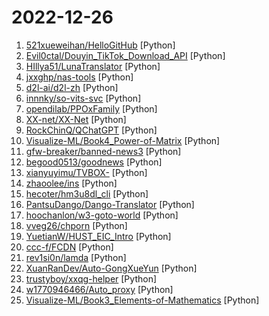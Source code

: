 # 2022-12-26

1. [521xueweihan/HelloGitHub](https://github.com/521xueweihan/HelloGitHub "分享 GitHub 上有趣、入门级的开源项目。Share interesting, entry-level open source projects on GitHub.") [Python]
2. [Evil0ctal/Douyin_TikTok_Download_API](https://github.com/Evil0ctal/Douyin_TikTok_Download_API "🚀「Douyin_TikTok_Download_API」是一个开箱即用的高性能异步抖音|TikTok数据爬取工具，支持API调用，在线批量解析及下载。") [Python]
3. [HIllya51/LunaTranslator](https://github.com/HIllya51/LunaTranslator "Galgame翻译工具，支持剪贴板、OCR、HOOK，支持30余种翻译工具。Galgame translate tool , support clipboard / OCR/ HOOK, support 30+ translate engines.") [Python]
4. [jxxghp/nas-tools](https://github.com/jxxghp/nas-tools "NAS媒体库资源归集、整理自动化工具") [Python]
5. [d2l-ai/d2l-zh](https://github.com/d2l-ai/d2l-zh "《动手学深度学习》：面向中文读者、能运行、可讨论。中英文版被60多个国家的400多所大学用于教学。") [Python]
6. [innnky/so-vits-svc](https://github.com/innnky/so-vits-svc "基于vits与softvc的歌声音色转换模型") [Python]
7. [opendilab/PPOxFamily](https://github.com/opendilab/PPOxFamily "PPO x Family DRL Tutorial Course（决策智能入门级公开课：8节课帮你盘清算法理论，理顺代码逻辑，玩转决策AI应用实践 ）") [Python]
8. [XX-net/XX-Net](https://github.com/XX-net/XX-Net "A proxy tool to bypass GFW.") [Python]
9. [RockChinQ/QChatGPT](https://github.com/RockChinQ/QChatGPT "基于OpenAI ChatGPT 开发的 QQ 机器人，多平台一键部署，支持多api-key自动切换") [Python]
10. [Visualize-ML/Book4_Power-of-Matrix](https://github.com/Visualize-ML/Book4_Power-of-Matrix "Book_4_《矩阵力量》 | 鸢尾花书：从加减乘除到机器学习；本册有，584幅图，81个代码文件，其中18个Streamlit App；状态：清华社五审五校中；Github稿件基本稳定，欢迎提意见，会及时修改") [Python]
11. [gfw-breaker/banned-news3](https://github.com/gfw-breaker/banned-news3 "禁闻聚合") [Python]
12. [begood0513/goodnews](https://github.com/begood0513/goodnews "") [Python]
13. [xianyuyimu/TVBOX-](https://github.com/xianyuyimu/TVBOX- "一木TVBOX自用") [Python]
14. [zhaoolee/ins](https://github.com/zhaoolee/ins "🍭互联网从业者的灵感数据库，无广告，Github Actions自动检测网站访问速度") [Python]
15. [hecoter/hm3u8dl_cli](https://github.com/hecoter/hm3u8dl_cli "python m3u8下载，支持windows,linux,mac；支持aes-128、widevine等") [Python]
16. [PantsuDango/Dango-Translator](https://github.com/PantsuDango/Dango-Translator "团子翻译器 —— 个人兴趣制作的一款基于OCR技术的翻译器") [Python]
17. [hoochanlon/w3-goto-world](https://github.com/hoochanlon/w3-goto-world "🍅 Git/AWS/Google 镜像 ,SS/SSR/VMESS节点,WireGuard,IPFS, DeepWeb,Capitalism 、行业研究报告的知识储备库") [Python]
18. [vveg26/chporn](https://github.com/vveg26/chporn "筛选一下神一样的代码") [Python]
19. [YuetianW/HUST_EIC_Intro](https://github.com/YuetianW/HUST_EIC_Intro "🏷️ 华中科技大学电信学院-电信专业 的课程分享与攻略") [Python]
20. [ccc-f/FCDN](https://github.com/ccc-f/FCDN "通过域名批量查找没有使用 cdn、云waf、dmzweb的站点。") [Python]
21. [rev1si0n/lamda](https://github.com/rev1si0n/lamda "⚡️ Android reverse engineering & automation framework | 史上最强安卓抓包/逆向/HOOK & 云手机/自动化辅助框架，你的工作从未如此简单快捷。") [Python]
22. [XuanRanDev/Auto-GongXueYun](https://github.com/XuanRanDev/Auto-GongXueYun "😴 蘑菇丁 & 工学云每日自动打卡、支持多用户、自定义地区与时间、免服务器部署。") [Python]
23. [trustyboy/xxqg-helper](https://github.com/trustyboy/xxqg-helper "学习强国助手，每天稳定45分。适配最新网页版。") [Python]
24. [w1770946466/Auto_proxy](https://github.com/w1770946466/Auto_proxy "自动获取TG频道代理信息") [Python]
25. [Visualize-ML/Book3_Elements-of-Mathematics](https://github.com/Visualize-ML/Book3_Elements-of-Mathematics "Book_3_《数学要素》 | 鸢尾花书：从加减乘除到机器学习；本册有，583幅图，136个代码文件，其中24个Streamlit App；状态：清华社五审五校中；Github稿件基本稳定，欢迎提意见，会及时修改") [Python]
